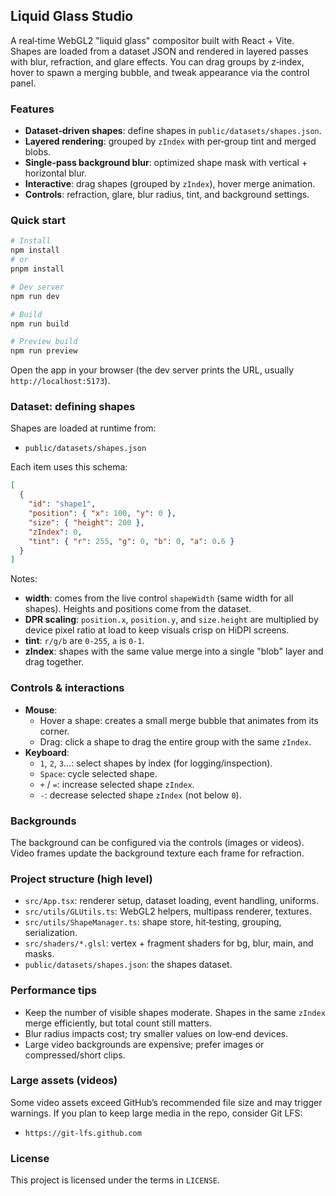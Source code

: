## Liquid Glass Studio

A real‑time WebGL2 "liquid glass" compositor built with React + Vite. Shapes are loaded from a dataset JSON and rendered in layered passes with blur, refraction, and glare effects. You can drag groups by z‑index, hover to spawn a merging bubble, and tweak appearance via the control panel.

### Features
- **Dataset‑driven shapes**: define shapes in `public/datasets/shapes.json`.
- **Layered rendering**: grouped by `zIndex` with per‑group tint and merged blobs.
- **Single-pass background blur**: optimized shape mask with vertical + horizontal blur.
- **Interactive**: drag shapes (grouped by `zIndex`), hover merge animation.
- **Controls**: refraction, glare, blur radius, tint, and background settings.

### Quick start
```bash
# Install
npm install
# or
pnpm install

# Dev server
npm run dev

# Build
npm run build

# Preview build
npm run preview
```

Open the app in your browser (the dev server prints the URL, usually `http://localhost:5173`).

### Dataset: defining shapes
Shapes are loaded at runtime from:
- `public/datasets/shapes.json`

Each item uses this schema:
```json
[
  {
    "id": "shape1",
    "position": { "x": 100, "y": 0 },
    "size": { "height": 200 },
    "zIndex": 0,
    "tint": { "r": 255, "g": 0, "b": 0, "a": 0.6 }
  }
]
```
Notes:
- **width**: comes from the live control `shapeWidth` (same width for all shapes). Heights and positions come from the dataset.
- **DPR scaling**: `position.x`, `position.y`, and `size.height` are multiplied by device pixel ratio at load to keep visuals crisp on HiDPI screens.
- **tint**: `r/g/b` are `0‑255`, `a` is `0‑1`.
- **zIndex**: shapes with the same value merge into a single "blob" layer and drag together.

### Controls & interactions
- **Mouse**:
  - Hover a shape: creates a small merge bubble that animates from its corner.
  - Drag: click a shape to drag the entire group with the same `zIndex`.
- **Keyboard**:
  - `1`, `2`, `3`…: select shapes by index (for logging/inspection).
  - `Space`: cycle selected shape.
  - `+` / `=`: increase selected shape `zIndex`.
  - `-`: decrease selected shape `zIndex` (not below `0`).

### Backgrounds
The background can be configured via the controls (images or videos). Video frames update the background texture each frame for refraction.

### Project structure (high level)
- `src/App.tsx`: renderer setup, dataset loading, event handling, uniforms.
- `src/utils/GLUtils.ts`: WebGL2 helpers, multipass renderer, textures.
- `src/utils/ShapeManager.ts`: shape store, hit‑testing, grouping, serialization.
- `src/shaders/*.glsl`: vertex + fragment shaders for bg, blur, main, and masks.
- `public/datasets/shapes.json`: the shapes dataset.

### Performance tips
- Keep the number of visible shapes moderate. Shapes in the same `zIndex` merge efficiently, but total count still matters.
- Blur radius impacts cost; try smaller values on low‑end devices.
- Large video backgrounds are expensive; prefer images or compressed/short clips.

### Large assets (videos)
Some video assets exceed GitHub’s recommended file size and may trigger warnings. If you plan to keep large media in the repo, consider Git LFS:
- `https://git-lfs.github.com`

### License
This project is licensed under the terms in `LICENSE`.
